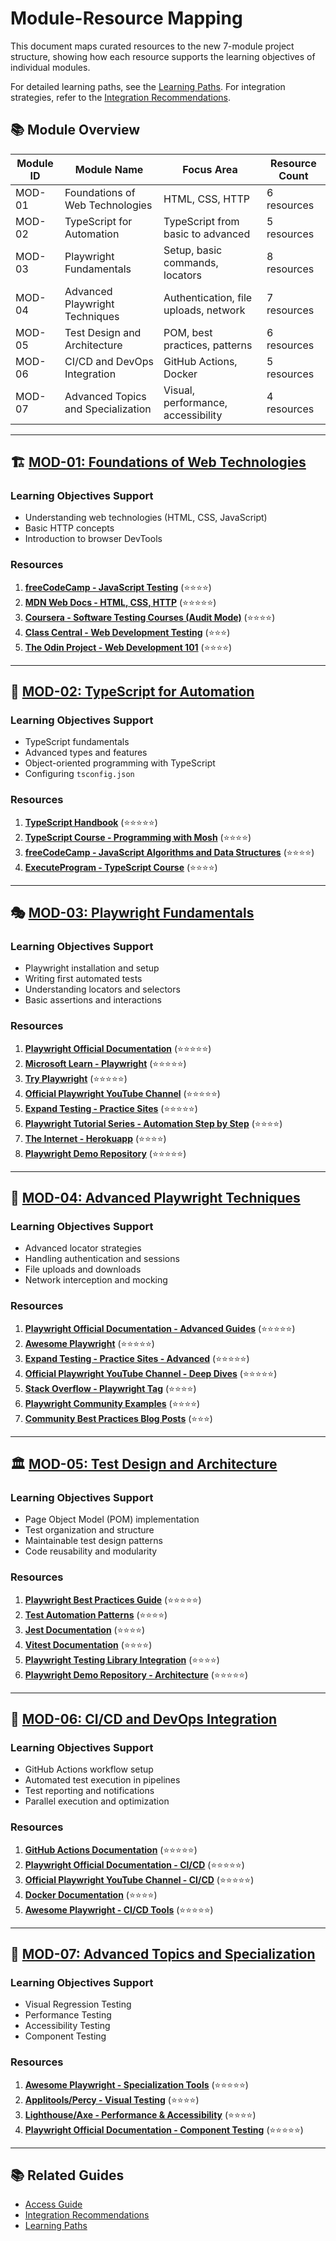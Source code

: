 # Module-Resource Mapping

This document maps curated resources to the new 7-module project structure, showing how each resource supports the learning objectives of individual modules.

For detailed learning paths, see the [Learning Paths](./learning-paths.md). For integration strategies, refer to the [Integration Recommendations](./integration-recommendations.md).

## 📚 Module Overview

| Module ID | Module Name | Focus Area | Resource Count |
|---|---|---|---|
| MOD-01 | Foundations of Web Technologies | HTML, CSS, HTTP | 6 resources |
| MOD-02 | TypeScript for Automation | TypeScript from basic to advanced | 5 resources |
| MOD-03 | Playwright Fundamentals | Setup, basic commands, locators | 8 resources |
| MOD-04 | Advanced Playwright Techniques | Authentication, file uploads, network | 7 resources |
| MOD-05 | Test Design and Architecture | POM, best practices, patterns | 6 resources |
| MOD-06 | CI/CD and DevOps Integration | GitHub Actions, Docker | 5 resources |
| MOD-07 | Advanced Topics and Specialization | Visual, performance, accessibility | 4 resources |

---

## 🏗️ [MOD-01: Foundations of Web Technologies](../categories/01-official-documentation.md)

### Learning Objectives Support
- Understanding web technologies (HTML, CSS, JavaScript)
- Basic HTTP concepts
- Introduction to browser DevTools

### Resources
1.  **[freeCodeCamp - JavaScript Testing](../specifications/02-educational-platforms/freecodecamp-javascript-testing.md)** (⭐⭐⭐⭐)
2.  **[MDN Web Docs - HTML, CSS, HTTP](../specifications/01-official-documentation/mdn-web-docs.md)** (⭐⭐⭐⭐⭐)
3.  **[Coursera - Software Testing Courses (Audit Mode)](../specifications/02-educational-platforms/coursera-software-testing.md)** (⭐⭐⭐⭐)
4.  **[Class Central - Web Development Testing](../specifications/02-educational-platforms/class-central-web-development.md)** (⭐⭐⭐)
5.  **[The Odin Project - Web Development 101](../specifications/02-educational-platforms/the-odin-project.md)** (⭐⭐⭐⭐)

---

## 🤖 [MOD-02: TypeScript for Automation](../categories/01-official-documentation.md)

### Learning Objectives Support
- TypeScript fundamentals
- Advanced types and features
- Object-oriented programming with TypeScript
- Configuring `tsconfig.json`

### Resources
1.  **[TypeScript Handbook](../specifications/01-official-documentation/typescript-handbook.md)** (⭐⭐⭐⭐⭐)
2.  **[TypeScript Course - Programming with Mosh](../specifications/03-video-resources/typescript-course-mosh.md)** (⭐⭐⭐⭐)
3.  **[freeCodeCamp - JavaScript Algorithms and Data Structures](../specifications/02-educational-platforms/freecodecamp-javascript-testing.md)** (⭐⭐⭐⭐)
4.  **[ExecuteProgram - TypeScript Course](../specifications/02-educational-platforms/executeprogram-typescript.md)** (⭐⭐⭐⭐)

---

## 🎭 [MOD-03: Playwright Fundamentals](../categories/06-practice-resources.md)

### Learning Objectives Support
- Playwright installation and setup
- Writing first automated tests
- Understanding locators and selectors
- Basic assertions and interactions

### Resources
1.  **[Playwright Official Documentation](../specifications/01-official-documentation/playwright-official-documentation.md)** (⭐⭐⭐⭐⭐)
2.  **[Microsoft Learn - Playwright](../specifications/01-official-documentation/microsoft-learn-playwright.md)** (⭐⭐⭐⭐⭐)
3.  **[Try Playwright](../specifications/06-practice-resources/try-playwright.md)** (⭐⭐⭐⭐⭐)
4.  **[Official Playwright YouTube Channel](../specifications/03-video-resources/official-playwright-youtube.md)** (⭐⭐⭐⭐⭐)
5.  **[Expand Testing - Practice Sites](../specifications/06-practice-resources/expand-testing-practice-sites.md)** (⭐⭐⭐⭐⭐)
6.  **[Playwright Tutorial Series - Automation Step by Step](../specifications/03-video-resources/playwright-tutorial-series.md)** (⭐⭐⭐⭐)
7.  **[The Internet - Herokuapp](../specifications/06-practice-resources/the-internet-herokuapp.md)** (⭐⭐⭐⭐)
8.  **[Playwright Demo Repository](../specifications/04-community-resources/playwright-demo-repository.md)** (⭐⭐⭐⭐⭐)

---

## 🚀 [MOD-04: Advanced Playwright Techniques](../categories/04-community-resources.md)

### Learning Objectives Support
- Advanced locator strategies
- Handling authentication and sessions
- File uploads and downloads
- Network interception and mocking

### Resources
1.  **[Playwright Official Documentation - Advanced Guides](../specifications/01-official-documentation/playwright-official-documentation.md)** (⭐⭐⭐⭐⭐)
2.  **[Awesome Playwright](../specifications/04-community-resources/awesome-playwright.md)** (⭐⭐⭐⭐⭐)
3.  **[Expand Testing - Practice Sites - Advanced](../specifications/06-practice-resources/expand-testing-practice-sites.md)** (⭐⭐⭐⭐⭐)
4.  **[Official Playwright YouTube Channel - Deep Dives](../specifications/03-video-resources/official-playwright-youtube.md)** (⭐⭐⭐⭐⭐)
5.  **[Stack Overflow - Playwright Tag](../specifications/04-community-resources/stackoverflow-playwright-tag.md)** (⭐⭐⭐⭐)
6.  **[Playwright Community Examples](../specifications/04-community-resources/playwright-community-examples.md)** (⭐⭐⭐⭐)
7.  **[Community Best Practices Blog Posts](../specifications/07-best-practices/community-best-practices-blog.md)** (⭐⭐⭐)

---

## 🏛️ [MOD-05: Test Design and Architecture](../categories/07-best-practices.md)

### Learning Objectives Support
- Page Object Model (POM) implementation
- Test organization and structure
- Maintainable test design patterns
- Code reusability and modularity

### Resources
1.  **[Playwright Best Practices Guide](../specifications/07-best-practices/playwright-best-practices-guide.md)** (⭐⭐⭐⭐⭐)
2.  **[Test Automation Patterns](../specifications/07-best-practices/test-automation-patterns.md)** (⭐⭐⭐⭐)
3.  **[Jest Documentation](../specifications/05-tools-integration/jest-documentation.md)** (⭐⭐⭐⭐)
4.  **[Vitest Documentation](../specifications/05-tools-integration/vitest-documentation.md)** (⭐⭐⭐⭐)
5.  **[Playwright Testing Library Integration](../specifications/07-best-practices/playwright-testing-library-integration.md)** (⭐⭐⭐⭐)
6.  **[Playwright Demo Repository - Architecture](../specifications/04-community-resources/playwright-demo-repository.md)** (⭐⭐⭐⭐⭐)

---

## 🔄 [MOD-06: CI/CD and DevOps Integration](../categories/05-tools-integration.md)

### Learning Objectives Support
- GitHub Actions workflow setup
- Automated test execution in pipelines
- Test reporting and notifications
- Parallel execution and optimization

### Resources
1.  **[GitHub Actions Documentation](../specifications/05-tools-integration/github-actions-documentation.md)** (⭐⭐⭐⭐⭐)
2.  **[Playwright Official Documentation - CI/CD](../specifications/01-official-documentation/playwright-official-documentation.md)** (⭐⭐⭐⭐⭐)
3.  **[Official Playwright YouTube Channel - CI/CD](../specifications/03-video-resources/official-playwright-youtube.md)** (⭐⭐⭐⭐⭐)
4.  **[Docker Documentation](../specifications/05-tools-integration/docker-documentation.md)** (⭐⭐⭐⭐)
5.  **[Awesome Playwright - CI/CD Tools](../specifications/04-community-resources/awesome-playwright.md)** (⭐⭐⭐⭐⭐)

---

## 🔬 [MOD-07: Advanced Topics and Specialization](../categories/07-best-practices.md)

### Learning Objectives Support
- Visual Regression Testing
- Performance Testing
- Accessibility Testing
- Component Testing

### Resources
1.  **[Awesome Playwright - Specialization Tools](../specifications/04-community-resources/awesome-playwright.md)** (⭐⭐⭐⭐⭐)
2.  **[Applitools/Percy - Visual Testing](../specifications/07-best-practices/applitools-percy-visual-testing.md)** (⭐⭐⭐⭐)
3.  **[Lighthouse/Axe - Performance & Accessibility](../specifications/07-best-practices/lighthouse-axe-accessibility-performance.md)** (⭐⭐⭐⭐)
4.  **[Playwright Official Documentation - Component Testing](../specifications/01-official-documentation/playwright-official-documentation.md)** (⭐⭐⭐⭐⭐)

---
## 📚 Related Guides
- [Access Guide](./access-guide.md)
- [Integration Recommendations](./integration-recommendations.md)
- [Learning Paths](./learning-paths.md)